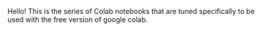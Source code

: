 Hello! This is the series of Colab notebooks that are tuned specifically to be used with the free version of google colab.
